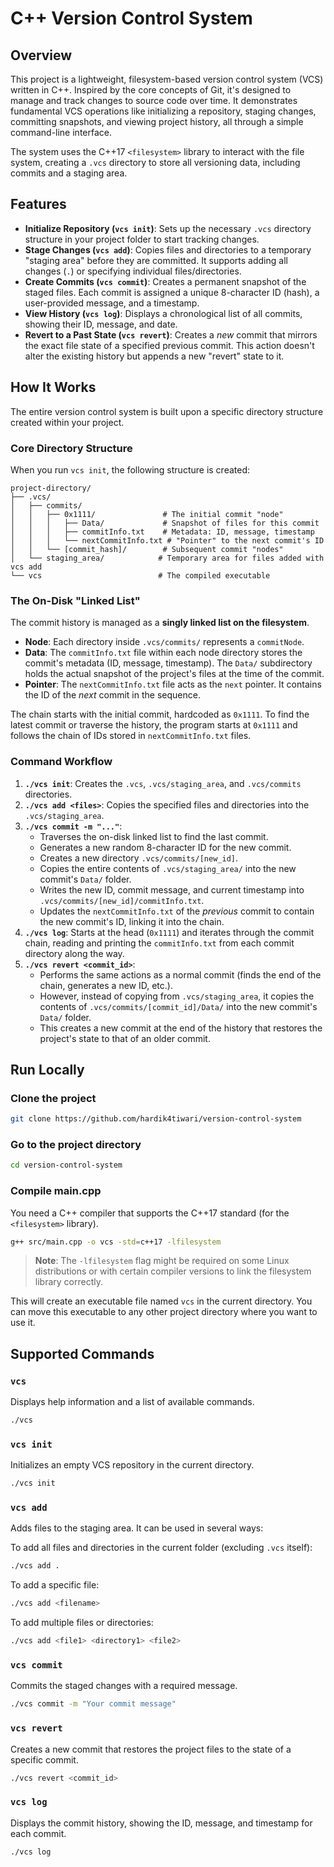 # C++ Version Control System

## Overview

This project is a lightweight, filesystem-based version control system (VCS) written in C++. Inspired by the core concepts of Git, it's designed to manage and track changes to source code over time. It demonstrates fundamental VCS operations like initializing a repository, staging changes, committing snapshots, and viewing project history, all through a simple command-line interface.

The system uses the C++17 `<filesystem>` library to interact with the file system, creating a `.vcs` directory to store all versioning data, including commits and a staging area.

## Features

- **Initialize Repository (`vcs init`)**: Sets up the necessary `.vcs` directory structure in your project folder to start tracking changes.
- **Stage Changes (`vcs add`)**: Copies files and directories to a temporary "staging area" before they are committed. It supports adding all changes (`.`) or specifying individual files/directories.
- **Create Commits (`vcs commit`)**: Creates a permanent snapshot of the staged files. Each commit is assigned a unique 8-character ID (hash), a user-provided message, and a timestamp.
- **View History (`vcs log`)**: Displays a chronological list of all commits, showing their ID, message, and date.
- **Revert to a Past State (`vcs revert`)**: Creates a *new* commit that mirrors the exact file state of a specified previous commit. This action doesn't alter the existing history but appends a new "revert" state to it.

## How It Works

The entire version control system is built upon a specific directory structure created within your project.

### Core Directory Structure

When you run `vcs init`, the following structure is created:

```
project-directory/
├── .vcs/
│   ├── commits/
│   │   ├── 0x1111/               # The initial commit "node"
│   │   │   ├── Data/             # Snapshot of files for this commit
│   │   │   ├── commitInfo.txt    # Metadata: ID, message, timestamp
│   │   │   └── nextCommitInfo.txt # "Pointer" to the next commit's ID
│   │   └── [commit_hash]/        # Subsequent commit "nodes"
│   └── staging_area/            # Temporary area for files added with vcs add
└── vcs                          # The compiled executable
```

### The On-Disk "Linked List"

The commit history is managed as a **singly linked list on the filesystem**.

- **Node**: Each directory inside `.vcs/commits/` represents a `commitNode`.
- **Data**: The `commitInfo.txt` file within each node directory stores the commit's metadata (ID, message, timestamp). The `Data/` subdirectory holds the actual snapshot of the project's files at the time of the commit.
- **Pointer**: The `nextCommitInfo.txt` file acts as the `next` pointer. It contains the ID of the *next* commit in the sequence.

The chain starts with the initial commit, hardcoded as `0x1111`. To find the latest commit or traverse the history, the program starts at `0x1111` and follows the chain of IDs stored in `nextCommitInfo.txt` files.

### Command Workflow

1. **`./vcs init`**: Creates the `.vcs`, `.vcs/staging_area`, and `.vcs/commits` directories.
2. **`./vcs add <files>`**: Copies the specified files and directories into the `.vcs/staging_area`.
3. **`./vcs commit -m "..."`**:
    - Traverses the on-disk linked list to find the last commit.
    - Generates a new random 8-character ID for the new commit.
    - Creates a new directory `.vcs/commits/[new_id]`.
    - Copies the entire contents of `.vcs/staging_area/` into the new commit's `Data/` folder.
    - Writes the new ID, commit message, and current timestamp into `.vcs/commits/[new_id]/commitInfo.txt`.
    - Updates the `nextCommitInfo.txt` of the *previous* commit to contain the new commit's ID, linking it into the chain.
4. **`./vcs log`**: Starts at the head (`0x1111`) and iterates through the commit chain, reading and printing the `commitInfo.txt` from each commit directory along the way.
5. **`./vcs revert <commit_id>`**:
    - Performs the same actions as a normal commit (finds the end of the chain, generates a new ID, etc.).
    - However, instead of copying from `.vcs/staging_area`, it copies the contents of `.vcs/commits/[commit_id]/Data/` into the new commit's `Data/` folder.
    - This creates a new commit at the end of the history that restores the project's state to that of an older commit.

## Run Locally

### Clone the project

```bash
git clone https://github.com/hardik4tiwari/version-control-system
```

### Go to the project directory

```bash
cd version-control-system
```

### Compile main.cpp

You need a C++ compiler that supports the C++17 standard (for the `<filesystem>` library).

```bash
g++ src/main.cpp -o vcs -std=c++17 -lfilesystem
```

> **Note**: The `-lfilesystem` flag might be required on some Linux distributions or with certain compiler versions to link the filesystem library correctly.

This will create an executable file named `vcs` in the current directory. You can move this executable to any other project directory where you want to use it.

## Supported Commands

### `vcs`
Displays help information and a list of available commands.

```bash
./vcs
```

### `vcs init`
Initializes an empty VCS repository in the current directory.

```bash
./vcs init
```

### `vcs add`
Adds files to the staging area. It can be used in several ways:

To add all files and directories in the current folder (excluding `.vcs` itself):

```bash
./vcs add .
```

To add a specific file:

```bash
./vcs add <filename>
```

To add multiple files or directories:

```bash
./vcs add <file1> <directory1> <file2>
```

### `vcs commit`
Commits the staged changes with a required message.

```bash
./vcs commit -m "Your commit message"
```

### `vcs revert`
Creates a new commit that restores the project files to the state of a specific commit.

```bash
./vcs revert <commit_id>
```

### `vcs log`
Displays the commit history, showing the ID, message, and timestamp for each commit.

```bash
./vcs log
```
